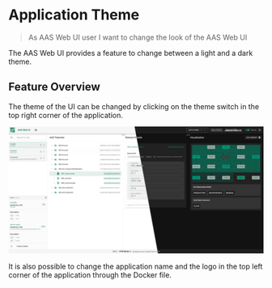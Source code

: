 # Application Theme
>As AAS Web UI user
>I want to change the look of the AAS Web UI

The AAS Web UI provides a feature to change between a light and a dark theme.

## Feature Overview
The theme of the UI can be changed by clicking on the theme switch in the top right corner of the application.

![Theme](./images/1200px-Theme.png)

It is also possible to change the application name and the logo in the top left corner of the application through the Docker file.